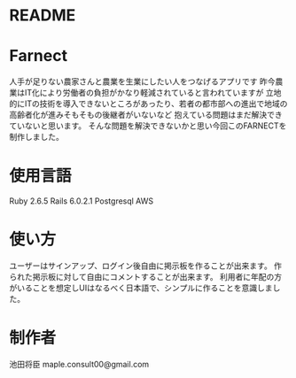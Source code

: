# README
<h1>Farnect</h1>

人手が足りない農家さんと農業を生業にしたい人をつなげるアプリです
昨今農業はIT化により労働者の負担がかなり軽減されていると言われていますが
立地的にITの技術を導入できないところがあったり、若者の都市部への進出で地域の高齢者化が進みそもそもの後継者がいないなど
抱えている問題はまだ解決できていないと思います。
そんな問題を解決できないかと思い今回このFARNECTを制作しました。

<h1>使用言語</h1>
Ruby 2.6.5
Rails 6.0.2.1
Postgresql
AWS

<h1>使い方</h1>
ユーザーはサインアップ、ログイン後自由に掲示板を作ることが出来ます。
作られた掲示板に対して自由にコメントすることが出来ます。
利用者に年配の方がいることを想定しUIはなるべく日本語で、シンプルに作ることを意識しました。

<h1>制作者</h1>
池田将臣
maple.consult00@gmail.com

